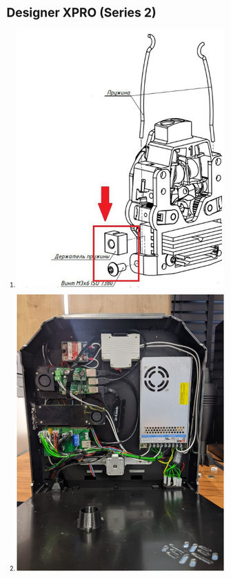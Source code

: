 # Designer XPRO (Series 2)

1. ![0_XPRO_S2](./img/0_XPRO_S2.jpg)

1. ![1_XPRO_S2](./img/1_XPRO_S2.jpg)


